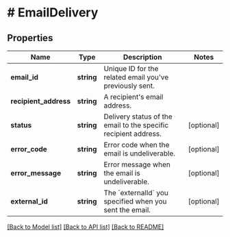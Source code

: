 # # EmailDelivery

## Properties

Name | Type | Description | Notes
------------ | ------------- | ------------- | -------------
**email_id** | **string** | Unique ID for the related email you&#39;ve previously sent. |
**recipient_address** | **string** | A recipient&#39;s email address. |
**status** | **string** | Delivery status of the email to the specific recipient address. | [optional]
**error_code** | **string** | Error code when the email is undeliverable. | [optional]
**error_message** | **string** | Error message when the email is undeliverable. | [optional]
**external_id** | **string** | The &#x60;externalId&#x60; you specified when you sent the email. | [optional]

[[Back to Model list]](../../README.md#models) [[Back to API list]](../../README.md#endpoints) [[Back to README]](../../README.md)
